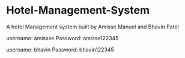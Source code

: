 # Hotel-Management-System
A hotel Management system built by Amisse Manuel and Bhavin Patel

username: amissse
Password: amisse122345


username: bhavin
Password: bhavin122345


